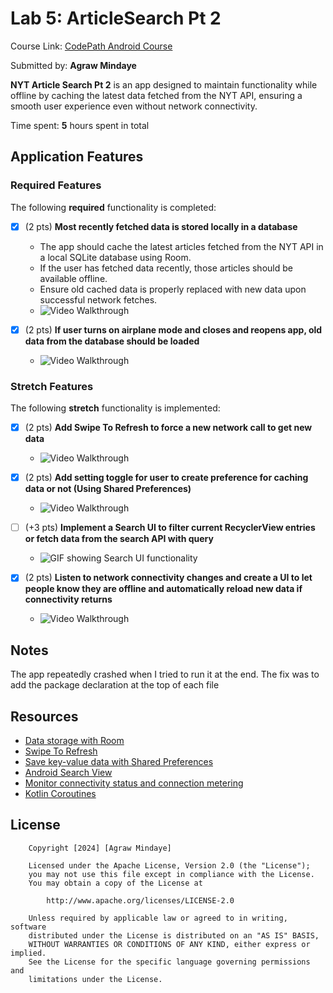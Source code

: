 # Lab 5: ArticleSearch Pt 2

Course Link: [CodePath Android Course](https://courses.codepath.org/courses/and102/unit/5#!labs)

Submitted by: **Agraw Mindaye** <!-- Replace 'Your Name Here' with your actual name -->

**NYT Article Search Pt 2** is an app designed to maintain functionality while offline by caching the latest data fetched from the NYT API, ensuring a smooth user experience even without network connectivity.

Time spent: **5** hours spent in total <!-- Replace 'X' with the number of hours you spent on this project -->

## Application Features

### Required Features

The following **required** functionality is completed:

- [x] (2 pts) **Most recently fetched data is stored locally in a database**
  - The app should cache the latest articles fetched from the NYT API in a local SQLite database using Room.
  - If the user has fetched data recently, those articles should be available offline.
  - Ensure old cached data is properly replaced with new data upon successful network fetches.
  - <img src='cachingFunctionality.gif' title='Video Walkthrough' width='' alt='Video Walkthrough' /> <!-- Replace this link with your actual image/GIF link -->

- [x] (2 pts) **If user turns on airplane mode and closes and reopens app, old data from the database should be loaded**
  - <img src='airplaneMode.gif' title='Video Walkthrough' width='' alt='Video Walkthrough' /> <!-- Replace this link with your actual image/GIF link -->

### Stretch Features

The following **stretch** functionality is implemented:

- [x] (2 pts) **Add Swipe To Refresh to force a new network call to get new data**
  - <img src='swipeRefresh.gif' title='Video Walkthrough' width='' alt='Video Walkthrough' /> <!-- Replace this link with your actual image/GIF link -->

- [x] (2 pts) **Add setting toggle for user to create preference for caching data or not (Using Shared Preferences)**
  - <img src='cachingPreferences.gif' title='Video Walkthrough' width='' alt='Video Walkthrough' /> <!-- Replace this link with your actual image/GIF link -->


- [ ] (+3 pts) **Implement a Search UI to filter current RecyclerView entries or fetch data from the search API with query**
  - ![GIF showing Search UI functionality](http://i.imgur.com/link/to/your/gif/file.gif) <!-- Replace this link with your actual image/GIF link -->

- [x] (2 pts) **Listen to network connectivity changes and create a UI to let people know they are offline and automatically reload new data if connectivity returns**
  - <img src='networkConnectivity.gif' title='Video Walkthrough' width='' alt='Video Walkthrough' /> <!-- Replace this link with your actual image/GIF link -->

## Notes

The app repeatedly crashed when I tried to run it at the end.
The fix was to add the package declaration at the top of each file

## Resources

- [Data storage with Room](https://developer.android.com/training/data-storage/room)
- [Swipe To Refresh](https://developer.android.com/training/swipe/add-swipe-interface)
- [Save key-value data with Shared Preferences](https://developer.android.com/training/data-storage/shared-preferences)
- [Android Search View](https://developer.android.com/reference/android/widget/SearchView)
- [Monitor connectivity status and connection metering](https://developer.android.com/training/monitoring-device-state/connectivity-status-type)
- [Kotlin Coroutines](https://kotlinlang.org/docs/coroutines-overview.html)

## License

```plaintext
    Copyright [2024] [Agraw Mindaye]

    Licensed under the Apache License, Version 2.0 (the "License");
    you may not use this file except in compliance with the License.
    You may obtain a copy of the License at

        http://www.apache.org/licenses/LICENSE-2.0

    Unless required by applicable law or agreed to in writing, software
    distributed under the License is distributed on an "AS IS" BASIS,
    WITHOUT WARRANTIES OR CONDITIONS OF ANY KIND, either express or implied.
    See the License for the specific language governing permissions and
    limitations under the License.